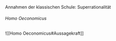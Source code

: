 Annahmen der klassischen Schule: Superrationalität

###### Homo Oeconomicus
![[Homo Oeconomicus#Aussagekraft]]

